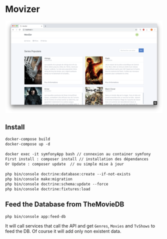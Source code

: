 # Movizer

![Preview](https://raw.githubusercontent.com/ESGI-Influenceur/Movizer/admin/readme/screen.png)


## Install

```
docker-compose build
docker-compose up -d

docker exec -it symfonyApp bash // connexion au container symfony
First install : composer install // installation des dépendances 
Or Update : composer update  // ou simple mise à jour

php bin/console doctrine:database:create --if-not-exists 
php bin/console make:migration
php bin/console doctrine:schema:update --force
php bin/console doctrine:fixtures:load
```

## Feed the Database from TheMovieDB

```
php bin/console app:feed-db
```

It will call services that call the API and get `Genres`, `Movies` and `TvShows` to feed the DB. Of course it will add only non existent data.